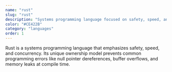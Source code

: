 ```yaml
---
name: "rust"
slug: "rust"
description: "Systems programming language focused on safety, speed, and concurrency. Known for its ownership model that prevents memory safety issues without garbage collection."
color: "#CE422B"
category: "languages"
order: 1
---
```


Rust is a systems programming language that emphasizes safety, speed, and concurrency. Its unique ownership model prevents common programming errors like null pointer dereferences, buffer overflows, and memory leaks at compile time.